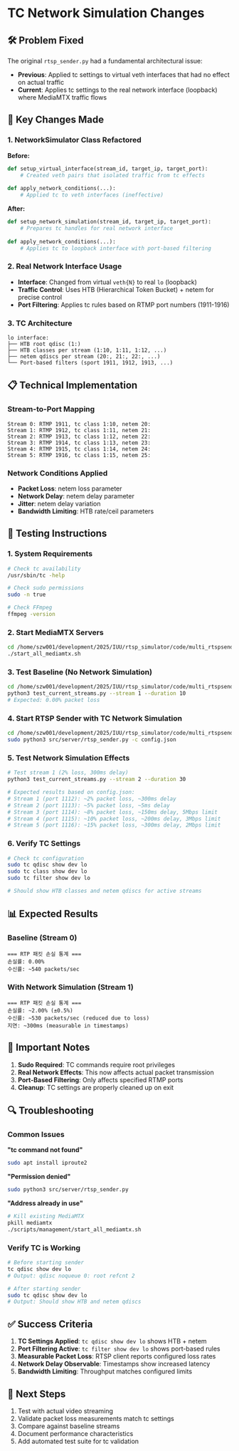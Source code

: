 # TC Network Simulation Changes

## 🛠️ Problem Fixed

The original `rtsp_sender.py` had a fundamental architectural issue:
- **Previous**: Applied tc settings to virtual veth interfaces that had no effect on actual traffic
- **Current**: Applies tc settings to the real network interface (loopback) where MediaMTX traffic flows

## 🔧 Key Changes Made

### 1. NetworkSimulator Class Refactored

**Before:**
```python
def setup_virtual_interface(stream_id, target_ip, target_port):
    # Created veth pairs that isolated traffic from tc effects
    
def apply_network_conditions(...):
    # Applied tc to veth interfaces (ineffective)
```

**After:**
```python
def setup_network_simulation(stream_id, target_ip, target_port):
    # Prepares tc handles for real network interface
    
def apply_network_conditions(...):
    # Applies tc to loopback interface with port-based filtering
```

### 2. Real Network Interface Usage

- **Interface**: Changed from virtual `veth{N}` to real `lo` (loopback)
- **Traffic Control**: Uses HTB (Hierarchical Token Bucket) + netem for precise control
- **Port Filtering**: Applies tc rules based on RTMP port numbers (1911-1916)

### 3. TC Architecture

```
lo interface:
├── HTB root qdisc (1:)
├── HTB classes per stream (1:10, 1:11, 1:12, ...)
├── netem qdiscs per stream (20:, 21:, 22:, ...)
└── Port-based filters (sport 1911, 1912, 1913, ...)
```

## 📋 Technical Implementation

### Stream-to-Port Mapping
```
Stream 0: RTMP 1911, tc class 1:10, netem 20:
Stream 1: RTMP 1912, tc class 1:11, netem 21:
Stream 2: RTMP 1913, tc class 1:12, netem 22:
Stream 3: RTMP 1914, tc class 1:13, netem 23:
Stream 4: RTMP 1915, tc class 1:14, netem 24:
Stream 5: RTMP 1916, tc class 1:15, netem 25:
```

### Network Conditions Applied
- **Packet Loss**: netem loss parameter
- **Network Delay**: netem delay parameter  
- **Jitter**: netem delay variation
- **Bandwidth Limiting**: HTB rate/ceil parameters

## 🧪 Testing Instructions

### 1. System Requirements
```bash
# Check tc availability
/usr/sbin/tc -help

# Check sudo permissions
sudo -n true

# Check FFmpeg
ffmpeg -version
```

### 2. Start MediaMTX Servers
```bash
cd /home/szw001/development/2025/IUU/rtsp_simulator/code/multi_rtspsender/scripts/management
./start_all_mediamtx.sh
```

### 3. Test Baseline (No Network Simulation)
```bash
cd /home/szw001/development/2025/IUU/rtsp_simulator/code/multi_rtspsender/tests/integration
python3 test_current_streams.py --stream 1 --duration 10
# Expected: 0.00% packet loss
```

### 4. Start RTSP Sender with TC Network Simulation
```bash
cd /home/szw001/development/2025/IUU/rtsp_simulator/code/multi_rtspsender
sudo python3 src/server/rtsp_sender.py -c config.json
```

### 5. Test Network Simulation Effects
```bash
# Test stream 1 (2% loss, 300ms delay)
python3 test_current_streams.py --stream 2 --duration 30

# Expected results based on config.json:
# Stream 1 (port 1112): ~2% packet loss, ~300ms delay
# Stream 2 (port 1113): ~5% packet loss, ~5ms delay  
# Stream 3 (port 1114): ~8% packet loss, ~150ms delay, 5Mbps limit
# Stream 4 (port 1115): ~10% packet loss, ~200ms delay, 3Mbps limit
# Stream 5 (port 1116): ~15% packet loss, ~300ms delay, 2Mbps limit
```

### 6. Verify TC Settings
```bash
# Check tc configuration
sudo tc qdisc show dev lo
sudo tc class show dev lo  
sudo tc filter show dev lo

# Should show HTB classes and netem qdiscs for active streams
```

## 📊 Expected Results

### Baseline (Stream 0)
```
=== RTP 패킷 손실 통계 ===
손실률: 0.00%
수신률: ~540 packets/sec
```

### With Network Simulation (Stream 1)
```
=== RTP 패킷 손실 통계 ===
손실률: ~2.00% (±0.5%)
수신률: ~530 packets/sec (reduced due to loss)
지연: ~300ms (measurable in timestamps)
```

## 🚨 Important Notes

1. **Sudo Required**: TC commands require root privileges
2. **Real Network Effects**: This now affects actual packet transmission
3. **Port-Based Filtering**: Only affects specified RTMP ports
4. **Cleanup**: TC settings are properly cleaned up on exit

## 🔍 Troubleshooting

### Common Issues

**"tc command not found"**
```bash
sudo apt install iproute2
```

**"Permission denied"**
```bash
sudo python3 src/server/rtsp_sender.py
```

**"Address already in use"**
```bash
# Kill existing MediaMTX
pkill mediamtx
./scripts/management/start_all_mediamtx.sh
```

### Verify TC is Working
```bash
# Before starting sender
tc qdisc show dev lo
# Output: qdisc noqueue 0: root refcnt 2

# After starting sender  
sudo tc qdisc show dev lo
# Output: Should show HTB and netem qdiscs
```

## ✅ Success Criteria

1. **TC Settings Applied**: `tc qdisc show dev lo` shows HTB + netem
2. **Port Filtering Active**: `tc filter show dev lo` shows port-based rules
3. **Measurable Packet Loss**: RTSP client reports configured loss rates
4. **Network Delay Observable**: Timestamps show increased latency
5. **Bandwidth Limiting**: Throughput matches configured limits

## 🎯 Next Steps

1. Test with actual video streaming
2. Validate packet loss measurements match tc settings
3. Compare against baseline streams
4. Document performance characteristics
5. Add automated test suite for tc validation
